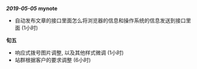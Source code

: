 ***2019-05-05***
**mynote**
- 自动发布文章的接口里面怎么将浏览器的信息和操作系统的信息发送到接口里面
	(1小时)

**旬五**
- 响应式拨号图片调整, 以及其他样式微调
	(1小时)
- 站群根据客户的要求调整
	(6小时)
